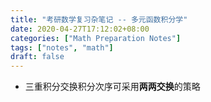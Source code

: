 ```yaml
---
title: "考研数学复习杂笔记 -- 多元函数积分学"
date: 2020-04-27T17:12:02+08:00
categories: ["Math Preparation Notes"]
tags: ["notes", "math"]
draft: false
---
```


+ 三重积分交换积分次序可采用**两两交换**的策略
